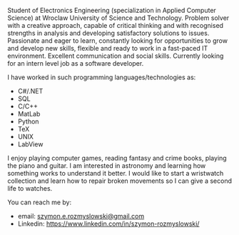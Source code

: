 Student of Electronics Engineering (specialization in Applied Computer Science) at
Wroclaw University of Science and Technology. Problem solver with a creative
approach, capable of critical thinking and with recognised strengths in analysis and
developing satisfactory solutions to issues. Passionate and eager to learn,
constantly looking for opportunities to grow and develop new skills, flexible and
ready to work in a fast-paced IT environment. Excellent communication and social
skills. Currently looking for an intern level job as a software developer.

I have worked in such programming languages/technologies as:
  - C#/.NET
  - SQL
  - C/C++
  - MatLab
  - Python
  - TeX
  - UNIX
  - LabView

I enjoy playing computer games, reading fantasy and crime books, playing the
piano and guitar. I am interested in astronomy and learning how something
works to understand it better. I would like to start a wristwatch collection and learn
how to repair broken movements so I can give a second life to watches.

You can reach me by:
  - email: szymon.e.rozmyslowski@gmail.com
  - Linkedin: https://www.linkedin.com/in/szymon-rozmyslowski/
